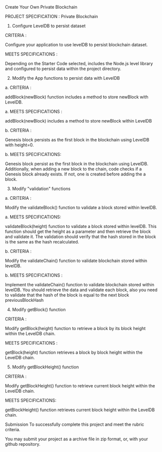 Create Your Own Private Blockchain

PROJECT SPECIFICATION : Private Blockchain

1. Configure LevelDB to persist dataset

CRITERIA :

Configure your application to use levelDB to persist blockchain dataset.

MEETS SPECIFICATIONS :

Depending on the Starter Code selected, includes the Node.js level library and configured to persist data within the project directory.

2. Modify the App functions to persist data with LevelDB

a. CRITERIA :

addBlock(newBlock) function includes a method to store newBlock with LevelDB.

a. MEETS SPECIFICATIONS :

addBlock(newBlock) includes a method to store newBlock within LevelDB

b. CRITERIA :

Genesis block persists as the first block in the blockchain using LevelDB with height=0.

b. MEETS SPECIFICATIONS:

Genesis block persist as the first block in the blockchain using LevelDB. Additionally, when adding a new block to the chain, code checks if a Genesis block already exists. If not, one is created before adding the a block.

3. Modify "validation" functions

a. CRITERIA :

Modify the validateBlock() function to validate a block stored within levelDB.

a. MEETS SPECIFICATIONS:

validateBlock(height) function to validate a block stored within levelDB. This function should get the height as a   parameter and then retrieve the block and validate it. The validation should verify that the hash stored in the block is the same as the hash recalculated.

b. CRITERIA :

Modify the validateChain() function to validate blockchain stored within levelDB.

b. MEETS SPECIFICATIONS :

Implement the validateChain() function to validate blockchain stored within levelDB. You should retrieve the data and validate each block, also you need to validate that the hash of the block is equal to the next block previousBlockHash

4. Modify getBlock() function

CRITERIA :

Modify getBlock(height) function to retrieve a block by its block height within the LevelDB chain.

MEETS SPECIFICATIONS :

getBlock(height) function retrieves a block by block height within the LevelDB chain.

5. Modify getBlockHeight() function

CRITERIA :

Modify getBlockHeight() function to retrieve current block height within the LevelDB chain.

MEETS SPECIFICATIONS:

getBlockHeight() function retrieves current block height within the LevelDB chain.


Submission
To successfully complete this project and meet the rubric criteria.

You may submit your project as a archive file in zip format, or, with your github repository.
